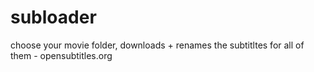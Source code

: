 # subloader
choose your movie folder, downloads + renames the subtitltes for all of them - opensubtitles.org
